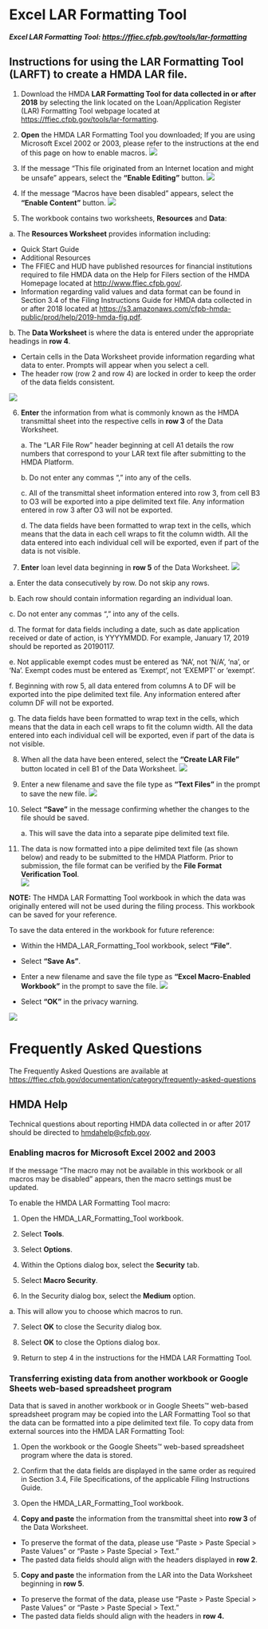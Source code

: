 # Excel LAR Formatting Tool

***Excel LAR Formatting Tool: https://ffiec.cfpb.gov/tools/lar-formatting***

## Instructions for using the LAR Formatting Tool (LARFT) to create a HMDA LAR file.

1. Download the HMDA **LAR Formatting Tool for data collected in or after 2018** by selecting the link located on the Loan/Application Register (LAR) Formatting Tool webpage located at https://ffiec.cfpb.gov/tools/lar-formatting. 

2. **Open** the HMDA LAR Formatting Tool you downloaded; If you are using Microsoft Excel 2002 or 2003, please refer to the instructions at the end of this page on how to enable macros. 
![](https://raw.githubusercontent.com/cfpb/hmda-frontend/master/src/documentation/markdown/images/larft/Resources_page.png)

3. If the message “This file originated from an Internet location and might be unsafe” appears, select the **“Enable Editing”** button.
![](https://raw.githubusercontent.com/cfpb/hmda-frontend/master/src/documentation/markdown/images/larft/Enable_Editing.png)

4. If the message “Macros have been disabled” appears, select the **“Enable Content”** button.
![](https://raw.githubusercontent.com/cfpb/hmda-frontend/master/src/documentation/markdown/images/larft/Macros_enabled.png)

5. The workbook contains two worksheets, **Resources** and **Data**:

 a. The **Resources Worksheet** provides information including:
   - Quick Start Guide
   - Additional Resources
   - The FFIEC and HUD have published resources for financial institutions required to file HMDA data on the Help for Filers section of the HMDA Homepage located at http://www.ffiec.cfpb.gov/.
   - Information regarding valid values and data format can be found in Section 3.4 of the Filing Instructions Guide for HMDA data collected in or after 2018 located at https://s3.amazonaws.com/cfpb-hmda-public/prod/help/2019-hmda-fig.pdf. 

 b. The **Data Worksheet** is where the data is entered under the appropriate headings in **row 4**.
   - Certain cells in the Data Worksheet provide information regarding what data to enter. Prompts will appear when you select a cell.
   - The header row (row 2 and row 4) are locked in order to keep the order of the data fields consistent.

 ![](https://raw.githubusercontent.com/cfpb/hmda-frontend/master/src/documentation/markdown/images/larft/Annotations.png)

6.	**Enter** the information from what is commonly known as the HMDA transmittal sheet into the respective cells in **row 3** of the Data Worksheet.

       a.	The “LAR File Row” header beginning at cell A1 details the row numbers that correspond to your LAR text file after submitting to the HMDA Platform.

       b.	Do not enter any commas “,” into any of the cells.

       c.	All of the transmittal sheet information entered into row 3, from cell B3 to O3 will be exported into a pipe delimited text file. Any information entered in row 3 after O3 will not be exported.

       d.	The data fields have been formatted to wrap text in the cells, which means that the data in each cell wraps to fit the column width. All the data entered into each individual cell will be exported, even if part of the data is not visible.
 

7.	**Enter** loan level data beginning in **row 5** of the Data Worksheet.
![](https://raw.githubusercontent.com/cfpb/hmda-frontend/master/src/documentation/markdown/images/larft/LAR_Row.png)

 a.	Enter the data consecutively by row. Do not skip any rows.

 b.	Each row should contain information regarding an individual loan.

 c.	Do not enter any commas “,” into any of the cells.

 d.	The format for data fields including a date, such as date application received or date of action, is YYYYMMDD. For example, January 17, 2019 should be reported as 20190117.

 e.	Not applicable exempt codes must be entered as ‘NA’, not ‘N/A’, ‘na’, or ‘Na’. Exempt codes must be entered as ‘Exempt’, not ‘EXEMPT’ or ‘exempt’.

 f.	Beginning with row 5, all data entered from columns A to DF will be exported into the pipe delimited text file. Any information entered after column DF will not be exported.
 
 g.	The data fields have been formatted to wrap text in the cells, which means that the data in each cell wraps to fit the column width. All the data entered into each individual cell will be exported, even if part of the data is not visible.


8.	When all the data have been entered, select the **“Create LAR File”** button located in cell B1 of the Data Worksheet.
![](https://raw.githubusercontent.com/cfpb/hmda-frontend/master/src/documentation/markdown/images/larft/Create_LAR_File.png)


9.	Enter a new filename and save the file type as **“Text Files”** in the prompt to save the new file.
![](https://raw.githubusercontent.com/cfpb/hmda-frontend/master/src/documentation/markdown/images/larft/Save_Text_File.png)


10.	Select **“Save”** in the message confirming whether the changes to the file should be saved.

      a.	This will save the data into a separate pipe delimited text file.


11.	The data is now formatted into a pipe delimited text file (as shown below) and ready to be submitted to the HMDA Platform. Prior to submission, the file format can be verified by the **File Format Verification Tool**.  
![](https://raw.githubusercontent.com/cfpb/hmda-frontend/master/src/documentation/markdown/images/larft/Text_file_sample.png)

**NOTE:** The HMDA LAR Formatting Tool workbook in which the data was originally entered will not be used during the filing process. This workbook can be saved for your reference.

   To save the data entered in the workbook for future reference:
   - Within the HMDA\_LAR\_Formatting\_Tool workbook, select **“File”**.

   -	Select **“Save As”**.

   -	Enter a new filename and save the file type as **“Excel Macro-Enabled Workbook”** in the prompt to save the file.
![](https://raw.githubusercontent.com/cfpb/hmda-frontend/master/src/documentation/markdown/images/larft/Excel_Macro_Workbook.png)

   -	Select **“OK”** in the privacy warning. 

![](https://raw.githubusercontent.com/cfpb/hmda-frontend/master/src/documentation/markdown/images/larft/Document_Inspector.png)

# Frequently Asked Questions
The Frequently Asked Questions are available at https://ffiec.cfpb.gov/documentation/category/frequently-asked-questions


## HMDA Help
Technical questions about reporting HMDA data collected in or after 2017 should be directed to hmdahelp@cfpb.gov.

### Enabling macros for Microsoft Excel 2002 and 2003

If the message “The macro may not be available in this workbook or all macros may be disabled” appears, then the macro settings must be updated.

To enable the HMDA LAR Formatting Tool macro:

1.	Open the HMDA\_LAR\_Formatting\_Tool workbook.

2.	Select **Tools**.

3.	Select **Options**.

4.	Within the Options dialog box, select the **Security** tab.

5.	Select **Macro Security**.

6.	In the Security dialog box, select the **Medium** option.
 
 a. This will allow you to choose which macros to run.

7.	Select **OK** to close the Security dialog box.

8.	Select **OK** to close the Options dialog box.

9.	Return to step 4 in the instructions for the HMDA LAR Formatting Tool.
 

### Transferring existing data from another workbook or Google Sheets web-based spreadsheet program

Data that is saved in another workbook or in Google Sheets™ web-based spreadsheet program may be copied into the LAR Formatting Tool so that the data can be formatted into a pipe delimited text file.
To copy data from external sources into the HMDA LAR Formatting Tool:

1.	Open the workbook or the Google Sheets™ web-based spreadsheet program where the data is stored.
2.	Confirm that the data fields are displayed in the same order as required in Section 3.4, File Specifications, of the applicable Filing Instructions Guide.
3.	Open the HMDA\_LAR\_Formatting\_Tool workbook.

4.	**Copy and paste** the information from the transmittal sheet into **row 3** of the Data Worksheet.
- To preserve the format of the data, please use “Paste > Paste Special > Paste Values” or “Paste > Paste Special > Text.”
- The pasted data fields should align with the headers displayed in **row 2**.

5.	**Copy and paste** the information from the LAR into the Data Worksheet beginning in **row 5**.
-	To preserve the format of the data, please use “Paste > Paste Special > Paste Values” or “Paste > Paste Special > Text.”
- The pasted data fields should align with the headers in **row 4.**
